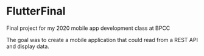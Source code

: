 # FlutterFinal
Final project for my 2020 mobile app development class at BPCC


The goal was to create a mobile application that could read from a REST API and display data.
